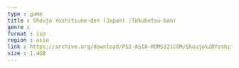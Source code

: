 ```yaml
---
type : game
title : Shoujo Yoshitsune-den (Japan) (Tokubetsu-ban)
genre : 
format : iso
region : asia
link : https://archive.org/download/PS2-ASIA-ROMS321COM/Shoujo%20Yoshitsune-den%20%28Japan%29%20%28Tokubetsu-ban%29.7z
size : 1.4GB
---
```

